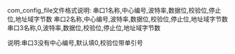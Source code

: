 com_config_file文件格式说明:
串口1名称,中心编号,波特率,数据位,校验位,停止位,地址域字节数
串口2名称,中心编号,波特率,数据位,校验位,停止位,地址域字节数
串口3名称,0,波特率,数据位,校验位,停止位,地址域字节数

说明:串口3没有中心编号,默认填0,校验位带单引号
